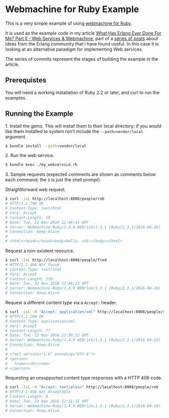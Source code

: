 # Webmachine for Ruby Example

This is a very simple example of using [webmachine for Ruby](https://github.com/webmachine/webmachine-ruby).

It is used as the example code in my article [What Has Erlang Ever Done For Me? Part II - Web Services & Webmachine](http://www.catalystcomputing.co.uk/rob-westwood/2016/11/programming/what-has-erlang-ever-done-for-me-part-ii-webmachine/), part of a [series of posts](http://www.catalystcomputing.co.uk/rob-westwood/2016/11/programming/what-has-erlang-ever-done-for-me-part-i-introduction/) about ideas from the Erlang community that I have found useful. In this case it is looking at an alternative paradigm for implementing Web services.

The series of commits represent the stages of building the example in the article.

## Prerequistes

You will need a working installation of Ruby 2.2 or later, and curl to run the examples.

## Running the Example

1\. Install the gems. This will install them to their local directory; if you would like them installed to system ron't include the `--path=vendor/local` argument.

```sh
$ bundle install --path=vendor/local
```

2\. Run the web service.

```sh
$ bundle exec ./my_webservice.rb
```

3\. Sample requests (expected comments are shown as comments below each command; the `$` is just the shell prompt).

Straightforward web request.
```sh
$ curl -isL http://localhost:8008/people/rob
# HTTP/1.1 200 OK 
# Content-Type: text/html
# Vary: Accept
# Content-Length: 50
# Date: Tue, 22 Nov 2016 12:46:41 GMT
# Server: Webmachine-Ruby/1.4.0 WEBrick/1.3.1 (Ruby/2.3.1/2016-04-26)
# Connection: Keep-Alive
# 
# <html><head></head><body>Hello, rob!</body></html>
```

Request a non-existent resource.
```sh
$ curl -IsL http://localhost:8008/people/fred
# HTTP/1.1 404 Not Found 
# Content-Type: text/html
# Vary: Accept
# Content-Length: 219
# Date: Tue, 22 Nov 2016 12:48:13 GMT
# Server: Webmachine-Ruby/1.4.0 WEBrick/1.3.1 (Ruby/2.3.1/2016-04-26)
# Connection: Keep-Alive
```

Request a different content type via a `Accept:` header.
```sh
$ curl -isL -H "Accept: application/xml" http://localhost:8008/people/rob
# HTTP/1.1 200 OK 
# Content-Type: application/xml
# Vary: Accept
# Content-Length: 77
# Date: Tue, 22 Nov 2016 12:50:12 GMT
# Server: Webmachine-Ruby/1.4.0 WEBrick/1.3.1 (Ruby/2.3.1/2016-04-26)
# Connection: Keep-Alive
# 
# <?xml version="1.0" encoding="UTF-8"?>
# <person>
#   <name>rob</name>
# </person>
```

Requesting an unsupported content type responses with a HTTP 406 code.
```sh
$ curl -IsL -H "Accept: text/plain" http://localhost:8008/people/rob
# HTTP/1.1 406 Not Acceptable 
# Content-Length: 0
# Date: Tue, 22 Nov 2016 12:51:31 GMT
# Server: Webmachine-Ruby/1.4.0 WEBrick/1.3.1 (Ruby/2.3.1/2016-04-26)
# Connection: Keep-Alive

```


